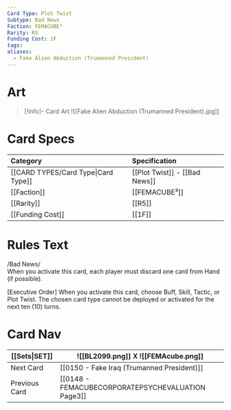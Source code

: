```yaml
---
Card Type: Plot Twist
Subtype: Bad News
Faction: FEMACUBE³
Rarity: R5
Funding Cost: 1F
tags: 
aliases:
  - Fake Alien Abduction (Trumanned President)
---
```

# Art

> [!info]- Card Art
> ![[Fake Alien Abduction (Trumanned President).jpg]]

# Card Specs

| Category | Specification| 
| :--- | :--- |
| [[CARD TYPES/Card Type\|Card Type]] | [[Plot Twist]] - [[Bad News]] |  
| [[Faction]] | [[FEMACUBE³]] |  
| [[Rarity]] | [[R5]] |  
| [[Funding Cost]] | [[1F]] |  

# Rules Text  

/Bad News/  
When you activate this card, each player must discard one card from Hand (if possible).

[Executive Order]
When you activate this card, choose Buff, Skill, Tactic, or Plot Twist.
The chosen card type cannot be deployed or activated for the next ten (10) turns.

# Card Nav

| [[Sets\|SET]] |  ![[BL2099.png]] 𐌢 ![[FEMAcube.png]] |
| ------------- | ------------------------------ |
| Next Card     | [[0150 - Fake Iraq (Trumanned President)]] |
| Previous Card | [[0148 - FEMACUBECORPORATEPSYCHEVALUATION Page3]] |


